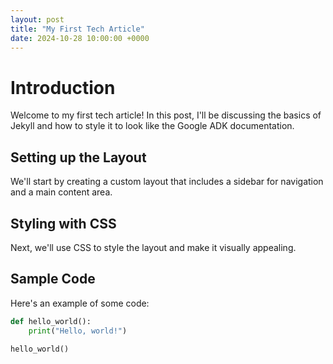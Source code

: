 ```yaml
---
layout: post
title: "My First Tech Article"
date: 2024-10-28 10:00:00 +0000
---
```


# Introduction

Welcome to my first tech article! In this post, I'll be discussing the basics of Jekyll and how to style it to look like the Google ADK documentation.

## Setting up the Layout

We'll start by creating a custom layout that includes a sidebar for navigation and a main content area.

## Styling with CSS

Next, we'll use CSS to style the layout and make it visually appealing.

## Sample Code

Here's an example of some code:

```python
def hello_world():
    print("Hello, world!")

hello_world()